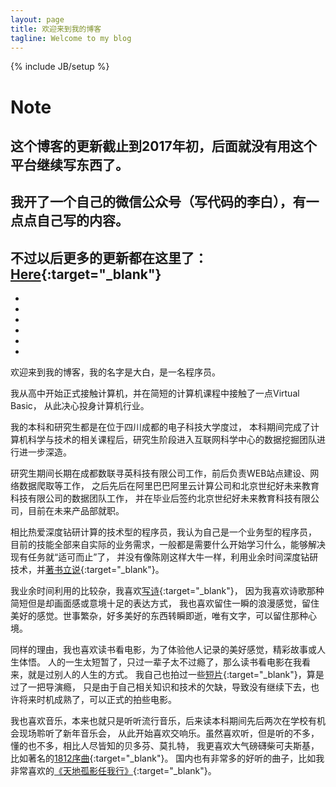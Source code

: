 ```yaml
---
layout: page
title: 欢迎来到我的博客
tagline: Welcome to my blog
---
```

{% include JB/setup %}

# Note
## 这个博客的更新截止到2017年初，后面就没有用这个平台继续写东西了。
## 我开了一个自己的微信公众号（写代码的李白），有一点点自己写的内容。
## 不过以后更多的更新都在这里了：[Here](https://github.com/Shellbye/Shellbye.github.io/issues){:target="_blank"}

-
-
-
-
-
-

欢迎来到我的博客，我的名字是大白，是一名程序员。

我从高中开始正式接触计算机，并在简短的计算机课程中接触了一点Virtual Basic，
从此决心投身计算机行业。

我的本科和研究生都是在位于四川成都的电子科技大学度过，
本科期间完成了计算机科学与技术的相关课程后，研究生阶段进入互联网科学中心的数据挖掘团队进行进一步深造。

研究生期间长期在成都数联寻英科技有限公司工作，前后负责WEB站点建设、网络数据爬取等工作，
之后先后在阿里巴巴阿里云计算公司和北京世纪好未来教育科技有限公司的数据团队工作，
并在毕业后签约北京世纪好未来教育科技有限公司，目前在未来产品部就职。

相比热爱深度钻研计算的技术型的程序员，我认为自己是一个业务型的程序员，
目前的技能全部来自实际的业务需求，一般都是需要什么开始学习什么，能够解决现有任务就“适可而止”了，
并没有像陈刚这样大牛一样，利用业余时间深度钻研技术，并[著书立说](http://item.jd.com/11848561.html){:target="_blank"}。

我业余时间利用的比较杂，我喜欢[写诗](/blog/poet/){:target="_blank"}，
因为我喜欢诗歌那种简短但是却画面感或意境十足的表达方式，
我也喜欢留住一瞬的浪漫感觉，留住美好的感觉。世事繁杂，好多美好的东西转瞬即逝，唯有文字，可以留住那种心境。

同样的理由，我也喜欢读书看电影，为了体验他人记录的美好感觉，精彩故事或人生体悟。
人的一生太短暂了，只过一辈子太不过瘾了，那么读书看电影在我看来，就是过别人的人生的方式。
我自己也拍过一些[短片](/blog/direct-era/){:target="_blank"}，算是过了一把导演瘾，
只是由于自己相关知识和技术的欠缺，导致没有继续下去，也许将来时机成熟了，可以正式的拍些电影。

我也喜欢音乐，本来也就只是听听流行音乐，后来读本科期间先后两次在学校有机会现场聆听了新年音乐会，
从此开始喜欢交响乐。虽然喜欢听，但是听的不多，懂的也不多，相比人尽皆知的贝多芬、莫扎特，
我更喜欢大气磅礴柴可夫斯基，比如著名的[1812序曲](http://en.wikipedia.org/wiki/1812_Overture){:target="_blank"}。
国内也有非常多的好听的曲子，比如我非常喜欢的[《天地孤影任我行》](http://music.163.com/#/song/68302/){:target="_blank"}。
